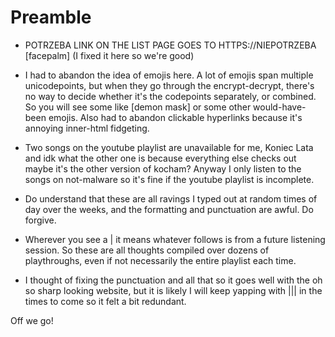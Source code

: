 # Preamble
- POTRZEBA LINK ON THE LIST PAGE GOES TO HTTPS://NIEPOTRZEBA [facepalm] (I fixed it here so we're good)

- I had to abandon the idea of emojis here. A lot of emojis span multiple unicodepoints, but when they go through the encrypt-decrypt, there's no way to decide whether it's the codepoints separately, or combined. So you will see some like [demon mask] or some other would-have-been emojis. Also had to abandon clickable hyperlinks because it's annoying inner-html fidgeting.

- Two songs on the youtube playlist are unavailable for me, Koniec Lata and idk what the other one is because everything else checks out maybe it's the other version of kocham? Anyway I only listen to the songs on not-malware so it's fine if the youtube playlist is incomplete.

- Do understand that these are all ravings I typed out at random times of day over the weeks, and the formatting and punctuation are awful. Do forgive.

- Wherever you see a | it means whatever follows is from a future listening session. So these are all thoughts compiled over dozens of playthroughs, even if not necessarily the entire playlist each time.

- I thought of fixing the punctuation and all that so it goes well with the oh so sharp looking website, but it is likely I will keep yapping with ||| in the times to come so it felt a bit redundant.

<p>Off we go!</p>
